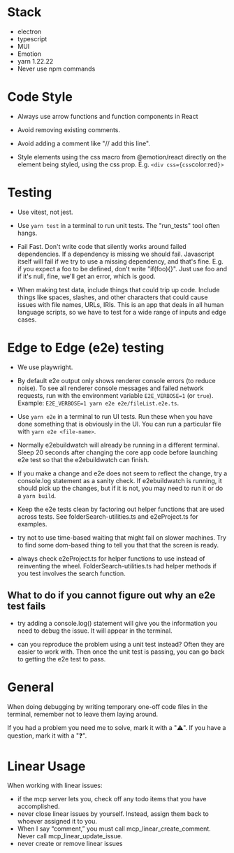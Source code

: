 # Stack

- electron
- typescript
- MUI
- Emotion
- yarn 1.22.22
- Never use npm commands

# Code Style

- Always use arrow functions and function components in React

- Avoid removing existing comments.
- Avoid adding a comment like "// add this line".

- Style elements using the css macro from @emotion/react directly on the element being styled, using the css prop. E.g. `<div css={css`color:red`}>`

# Testing

- Use vitest, not jest.

- Use `yarn test` in a terminal to run unit tests. The "run_tests" tool often hangs.

- Fail Fast. Don't write code that silently works around failed dependencies. If a dependency is missing we should fail. Javascript itself will fail if we try to use a missing dependency, and that's fine. E.g. if you expect a foo to be defined, don't write "if(foo){}". Just use foo and if it's null, fine, we'll get an error, which is good.

- When making test data, include things that could trip up code. Include things like spaces, slashes, and other characters that could cause issues with file names, URLs, IRIs. This is an app that deals in all human language scripts, so we have to test for a wide range of inputs and edge cases.

# Edge to Edge (e2e) testing

- We use playwright.

- By default e2e output only shows renderer console errors (to reduce noise). To see all renderer console messages and failed network requests, run with the environment variable `E2E_VERBOSE=1` (or `true`). Example: `E2E_VERBOSE=1 yarn e2e e2e/fileList.e2e.ts`.

- Use `yarn e2e` in a terminal to run UI tests. Run these when you have done something that is obviously in the UI. You can run a particular file with `yarn e2e <file-name>`.

- Normally e2ebuildwatch will already be running in a different terminal. Sleep 20 seconds after changing the core app code before launching e2e test so that the e2ebuildwatch can finish.

- If you make a change and e2e does not seem to reflect the change, try a console.log statement as a sanity check. If e2ebuildwatch is running, it should pick up the changes, but if it is not, you may need to run it or do a `yarn build`.

- Keep the e2e tests clean by factoring out helper functions that are used across tests. See folderSearch-utilities.ts and e2eProject.ts for examples.

- try not to use time-based waiting that might fail on slower machines. Try to find some dom-based thing to tell you that that the screen is ready.

- always check e2eProject.ts for helper functions to use instead of reinventing the wheel. FolderSearch-utilities.ts had helper methods if you test involves the search function.

## What to do if you cannot figure out why an e2e test fails

- try adding a console.log() statement will give you the information you need to debug the issue. It will appear in the terminal.

- can you reproduce the problem using a unit test instead? Often they are easier to work with. Then once the unit test is passing, you can go back to getting the e2e test to pass.

# General

When doing debugging by writing temporary one-off code files in the terminal, remember not to leave them laying around.

If you had a problem you need me to solve, mark it with a "⚠️". If you have a question, mark it with a "❓".

# Linear Usage

When working with linear issues:

- if the mcp server lets you, check off any todo items that you have accomplished.
- never close linear issues by yourself. Instead, assign them back to whoever assigned it to you.
- When I say “comment,” you must call mcp_linear_create_comment. Never call mcp_linear_update_issue.
- never create or remove linear issues
